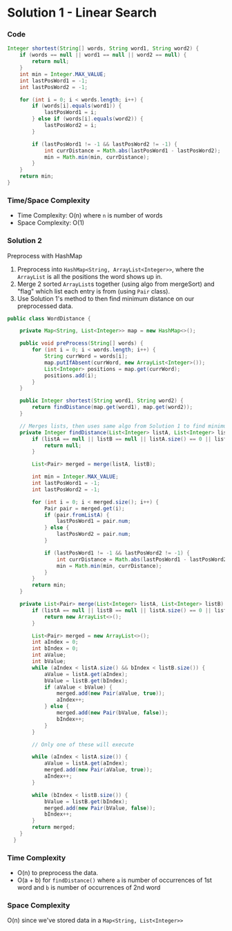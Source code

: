 # Solution 1 - Linear Search

### Code

```java
Integer shortest(String[] words, String word1, String word2) {
    if (words == null || word1 == null || word2 == null) {
        return null;
    }
    int min = Integer.MAX_VALUE;
    int lastPosWord1 = -1;
    int lastPosWord2 = -1;

    for (int i = 0; i < words.length; i++) {
        if (words[i].equals(word1)) {
            lastPosWord1 = i;
        } else if (words[i].equals(word2)) {
            lastPosWord2 = i;
        }

        if (lastPosWord1 != -1 && lastPosWord2 != -1) {
            int currDistance = Math.abs(lastPosWord1 - lastPosWord2);
            min = Math.min(min, currDistance);
        }
    }
    return min;
}
```

### Time/Space Complexity

-  Time Complexity: O(n) where `n` is number of words
- Space Complexity: O(1)

### Solution 2

Preprocess with HashMap

1. Preprocess into `HashMap<String, ArrayList<Integer>>`, where the `ArrayList` is all the positions the word shows up in.
1. Merge 2 sorted `ArrayList`s together (using algo from mergeSort) and "flag" which list each entry is from (using `Pair` class).
1. Use Solution 1's method to then find minimum distance on our preprocessed data.

```java
public class WordDistance {

    private Map<String, List<Integer>> map = new HashMap<>();

    public void preProcess(String[] words) {
        for (int i = 0; i < words.length; i++) {
            String currWord = words[i];
            map.putIfAbsent(currWord, new ArrayList<Integer>());
            List<Integer> positions = map.get(currWord);
            positions.add(i);
        }
    }

    public Integer shortest(String word1, String word2) {
        return findDistance(map.get(word1), map.get(word2));
    }

    // Merges lists, then uses same algo from Solution 1 to find minimum distance
    private Integer findDistance(List<Integer> listA, List<Integer> listB) {
        if (listA == null || listB == null || listA.size() == 0 || listB.size() == 0) {
            return null;
        }

        List<Pair> merged = merge(listA, listB);

        int min = Integer.MAX_VALUE;
        int lastPosWord1 = -1;
        int lastPosWord2 = -1;

        for (int i = 0; i < merged.size(); i++) {
            Pair pair = merged.get(i);
            if (pair.fromListA) {
                lastPosWord1 = pair.num;
            } else {
                lastPosWord2 = pair.num;
            }

            if (lastPosWord1 != -1 && lastPosWord2 != -1) {
                int currDistance = Math.abs(lastPosWord1 - lastPosWord2);
                min = Math.min(min, currDistance);
            }
        }
        return min;
    }

    private List<Pair> merge(List<Integer> listA, List<Integer> listB) {
        if (listA == null || listB == null || listA.size() == 0 || listB.size() == 0) {
            return new ArrayList<>();
        }

        List<Pair> merged = new ArrayList<>();
        int aIndex = 0;
        int bIndex = 0;
        int aValue;
        int bValue;
        while (aIndex < listA.size() && bIndex < listB.size()) {
            aValue = listA.get(aIndex);
            bValue = listB.get(bIndex);
            if (aValue < bValue) {
                merged.add(new Pair(aValue, true));
                aIndex++;
            } else {
                merged.add(new Pair(bValue, false));
                bIndex++;
            }
        }

        // Only one of these will execute

        while (aIndex < listA.size()) {
            aValue = listA.get(aIndex);
            merged.add(new Pair(aValue, true));
            aIndex++;
        }

        while (bIndex < listB.size()) {
            bValue = listB.get(bIndex);
            merged.add(new Pair(bValue, false));
            bIndex++;
        }
        return merged;
    }
  }
```

### Time Complexity

- O(n) to preprocess the data.
- O(a + b) for `findDistance()` where `a` is number of occurrences of 1st word and `b` is number of occurrences of 2nd word

### Space Complexity

O(n) since we've stored data in a `Map<String, List<Integer>>`

